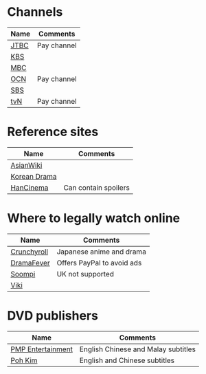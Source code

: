 # Channels
Name|Comments
-|-
[JTBC](http://jtbc.joins.com/)|Pay channel
[KBS](http://www.kbs.co.kr)|
[MBC](http://www.imbc.com/broad/tv/drama/)|
[OCN](http://ocn.tving.com/ocn)|Pay channel
[SBS](https://www.sbs.co.kr/)|
[tvN](http://tvn.tving.com/tvn)|Pay channel

# Reference sites
Name|Comments
-|-
[AsianWiki](http://asianwiki.com/Main_Page)|
[Korean Drama](https://www.koreandrama.org/)|
[HanCinema](https://www.hancinema.net/)|Can contain spoilers

# Where to legally watch online
Name|Comments
-|-
[Crunchyroll](https://www.crunchyroll.com/videos/drama)|Japanese anime and drama
[DramaFever](https://www.dramafever.com/)|Offers PayPal to avoid ads
[Soompi](https://www.soompi.com/)|UK not supported
[Viki](https://www.viki.com/)|

# DVD publishers
Name|Comments
-|-
[PMP Entertainment](http://www.pmp-entertainment.com/)|English Chinese and Malay subtitles
[Poh Kim](https://www.pohkim.net)|English and Chinese subtitles
